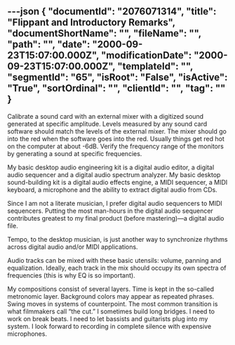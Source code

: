 ---json
{
  "documentId": "2076071314",
  "title": "Flippant and Introductory Remarks",
  "documentShortName": "",
  "fileName": "",
  "path": "",
  "date": "2000-09-23T15:07:00.000Z",
  "modificationDate": "2000-09-23T15:07:00.000Z",
  "templateId": "",
  "segmentId": "65",
  "isRoot": "False",
  "isActive": "True",
  "sortOrdinal": "",
  "clientId": "",
  "tag": ""
}
---

Calibrate a sound card with an external mixer with a digitized sound generated at specific amplitude. Levels measured by any sound card software should match the levels of the external mixer. The mixer should go into the red when the software goes into the red. Usually things get red hot on the computer at about -6dB. Verify the frequency range of the monitors by generating a sound at specific frequencies.

My basic desktop audio engineering kit is a digital audio editor, a digital audio sequencer and a digital audio spectrum analyzer. My basic desktop sound-building kit is a digital audio effects engine, a MIDI sequencer, a MIDI keyboard, a microphone and the ability to extract digital audio from CDs.

Since I am not a literate musician, I prefer digital audio sequencers to MIDI sequencers. Putting the most man-hours in the digital audio sequencer contributes greatest to my final product (before mastering)—a digital audio file.

Tempo, to the desktop musician, is just another way to synchronize rhythms across digital audio and/or MIDI applications.

Audio tracks can be mixed with these basic utensils: volume, panning and equalization. Ideally, each track in the mix should occupy its own spectra of frequencies (this is why EQ is so important).

My compositions consist of several layers. Time is kept in the so-called metronomic layer. Background colors may appear as repeated phrases. Swing moves in systems of counterpoint. The most common transition is what filmmakers call “the cut.” I sometimes build long bridges. I need to work on break beats. I need to let bassists and guitarists plug into my system. I look forward to recording in complete silence with expensive microphones.
